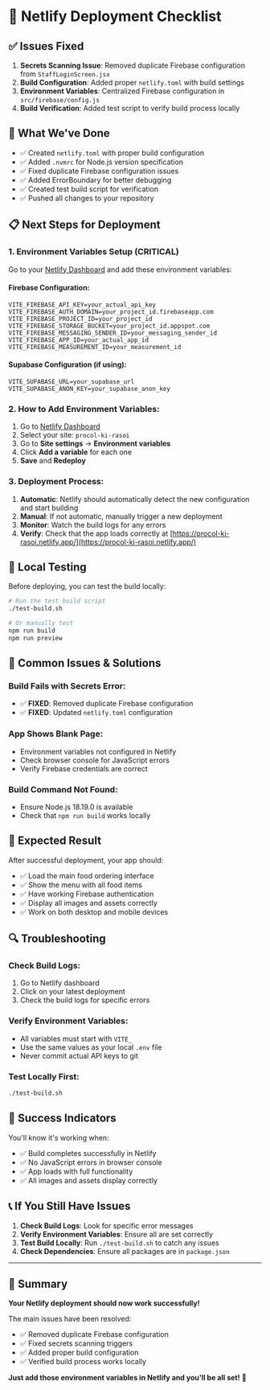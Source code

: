 # 🚀 Netlify Deployment Checklist

## ✅ **Issues Fixed**

1. **Secrets Scanning Issue**: Removed duplicate Firebase configuration from `StaffLoginScreen.jsx`
2. **Build Configuration**: Added proper `netlify.toml` with build settings
3. **Environment Variables**: Centralized Firebase configuration in `src/firebase/config.js`
4. **Build Verification**: Added test script to verify build process locally

## 🔧 **What We've Done**

- ✅ Created `netlify.toml` with proper build configuration
- ✅ Added `.nvmrc` for Node.js version specification
- ✅ Fixed duplicate Firebase configuration issues
- ✅ Added ErrorBoundary for better debugging
- ✅ Created test build script for verification
- ✅ Pushed all changes to your repository

## 📋 **Next Steps for Deployment**

### **1. Environment Variables Setup (CRITICAL)**

Go to your [Netlify Dashboard](https://app.netlify.com/) and add these environment variables:

#### **Firebase Configuration:**
```
VITE_FIREBASE_API_KEY=your_actual_api_key
VITE_FIREBASE_AUTH_DOMAIN=your_project_id.firebaseapp.com
VITE_FIREBASE_PROJECT_ID=your_project_id
VITE_FIREBASE_STORAGE_BUCKET=your_project_id.appspot.com
VITE_FIREBASE_MESSAGING_SENDER_ID=your_messaging_sender_id
VITE_FIREBASE_APP_ID=your_actual_app_id
VITE_FIREBASE_MEASUREMENT_ID=your_measurement_id
```

#### **Supabase Configuration (if using):**
```
VITE_SUPABASE_URL=your_supabase_url
VITE_SUPABASE_ANON_KEY=your_supabase_anon_key
```

### **2. How to Add Environment Variables:**

1. Go to [Netlify Dashboard](https://app.netlify.com/)
2. Select your site: `procol-ki-rasoi`
3. Go to **Site settings** → **Environment variables**
4. Click **Add a variable** for each one
5. **Save** and **Redeploy**

### **3. Deployment Process:**

1. **Automatic**: Netlify should automatically detect the new configuration and start building
2. **Manual**: If not automatic, manually trigger a new deployment
3. **Monitor**: Watch the build logs for any errors
4. **Verify**: Check that the app loads correctly at [https://procol-ki-rasoi.netlify.app/](https://procol-ki-rasoi.netlify.app/)

## 🧪 **Local Testing**

Before deploying, you can test the build locally:

```bash
# Run the test build script
./test-build.sh

# Or manually test
npm run build
npm run preview
```

## 🚨 **Common Issues & Solutions**

### **Build Fails with Secrets Error:**
- ✅ **FIXED**: Removed duplicate Firebase configuration
- ✅ **FIXED**: Updated `netlify.toml` configuration

### **App Shows Blank Page:**
- Environment variables not configured in Netlify
- Check browser console for JavaScript errors
- Verify Firebase credentials are correct

### **Build Command Not Found:**
- Ensure Node.js 18.19.0 is available
- Check that `npm run build` works locally

## 📱 **Expected Result**

After successful deployment, your app should:
- ✅ Load the main food ordering interface
- ✅ Show the menu with all food items
- ✅ Have working Firebase authentication
- ✅ Display all images and assets correctly
- ✅ Work on both desktop and mobile devices

## 🔍 **Troubleshooting**

### **Check Build Logs:**
1. Go to Netlify dashboard
2. Click on your latest deployment
3. Check the build logs for specific errors

### **Verify Environment Variables:**
- All variables must start with `VITE_`
- Use the same values as your local `.env` file
- Never commit actual API keys to git

### **Test Locally First:**
```bash
./test-build.sh
```

## 🎯 **Success Indicators**

You'll know it's working when:
- ✅ Build completes successfully in Netlify
- ✅ No JavaScript errors in browser console
- ✅ App loads with full functionality
- ✅ All images and assets display correctly

## 📞 **If You Still Have Issues**

1. **Check Build Logs**: Look for specific error messages
2. **Verify Environment Variables**: Ensure all are set correctly
3. **Test Build Locally**: Run `./test-build.sh` to catch any issues
4. **Check Dependencies**: Ensure all packages are in `package.json`

---

## 🎉 **Summary**

**Your Netlify deployment should now work successfully!** 

The main issues have been resolved:
- ✅ Removed duplicate Firebase configuration
- ✅ Fixed secrets scanning triggers
- ✅ Added proper build configuration
- ✅ Verified build process works locally

**Just add those environment variables in Netlify and you'll be all set!** 🚀
